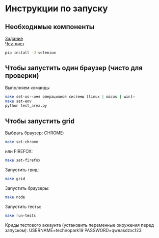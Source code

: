 Инструкции по запуску
===================

Необходимые компоненты
-------------
[Задание](https://park.mail.ru/blog/topic/view/10294/) </br>
[Чек-лист](https://docs.google.com/spreadsheets/d/1E2wA4Ew0h8apS7aZ_IDom6-4onpZ2EQ-c95Syl3ULh0/edit#gid=638182835)
```sh
pip install -U selenium

```

Чтобы запустить один браузер (чисто для проверки)
-------------
Выполняем команды
```sh
make set-os-<имя операционой системы (linux | macos | win)>
make set-env
python test_area.py
```

Чтобы запустить grid
-------------
Выбрать браузер:
CHROME:
```sh
make set-chrome

```
или FIREFOX:
```sh
make set-firefox

```
Запустить грид:
```sh
make grid

```
Запустить браузеры:
```sh
make node

```
Запустить тесты:
```sh
make run-tests

```

Криды тестового аккаунта (установить переменные окружения перед запуском):
    USERNAME=technopark19
    PASSWORD=qweasdzxc123